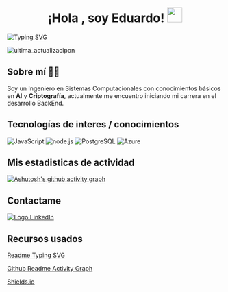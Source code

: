 <h1 align="center"><b>¡Hola , soy Eduardo! </b><img src="https://media.giphy.com/media/hvRJCLFzcasrR4ia7z/giphy.gif" width="35"></h1>

[![Typing SVG](https://readme-typing-svg.demolab.com/?lines=Desarrollo+Backend;Inteligencia+Artificial;Criptografía&center=true&size=30px&width=980&height=50&color=80D0C7)](https://git.io/typing-svg)

![ultima_actualizacipon](https://img.shields.io/github/last-commit/EduardoJMM05/EduardoJMM05?label=%C3%9Altima%20actualizaci%C3%B3n)

## Sobre mí :technologist:
Soy un Ingeniero en Sistemas Computacionales con conocimientos básicos en **AI** y **Criptografía**, actualmente me encuentro iniciando mi carrera en el desarrollo BackEnd.

## Tecnologías de interes / conocimientos
![JavaScript](https://www.vectorlogo.zone/logos/javascript/javascript-vertical.svg)
![node.js](https://www.vectorlogo.zone/logos/nodejs/nodejs-horizontal.svg)
![PostgreSQL](https://www.vectorlogo.zone/logos/postgresql/postgresql-ar21.svg)
![Azure](https://www.vectorlogo.zone/logos/microsoft_azure/microsoft_azure-ar21.svg)


## Mis estadisticas de actividad
[![Ashutosh's github activity graph](https://activity-graph.herokuapp.com/graph?username=EduardoJMM05&bg_color=478A90&color=FAF8F9&line=ADD2CA&custom_title=Mi%20gráfica%20de%20contribución&hide_border=true)](https://github.com/ashutosh00710/github-readme-activity-graph)

## Contactame
[![Logo LinkedIn](https://www.vectorlogo.zone/logos/linkedin/linkedin-icon.svg)](www.linkedin.com/in/edjamorales)

## Recursos usados
[Readme Typing SVG](https://github.com/DenverCoder1/readme-typing-svg)

[Github Readme Activity Graph](https://github.com/ashutosh00710/github-readme-activity-graph)

[Shields.io](https://shields.io/)

<!---
EduardoJMM05/EduardoJMM05 is a ✨ special ✨ repository because its `README.md` (this file) appears on your GitHub profile.
You can click the Preview link to take a look at your changes.
--->
